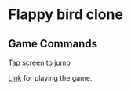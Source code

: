 # Flappy bird clone

## Game Commands

Tap screen to jump

[Link](https://flappy-bird-123.herokuapp.com/landing-page/index.html) for playing the game.
